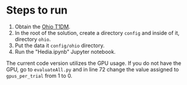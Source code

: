 # Steps to run

1. Obtain the [Ohio T1DM](http://smarthealth.cs.ohio.edu/OhioT1DM-dataset.html).
2. In the root of the solution, create a directory `config` and inside of it, directory `ohio`.
3. Put the data it `config/ohio` directory.
4. Run the "Hedia.ipynb" Jupyter notebook.

The current code version utilizes the GPU usage. If you do not have the GPU, go to `evaluateAll.py` and in line 72 change the value assigned to `gpus_per_trial` from 1 to 0.
